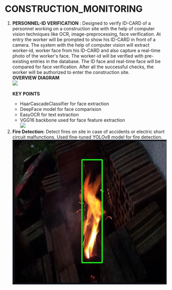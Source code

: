 # CONSTRUCTION_MONITORING

<ol>
  <li> <b>PERSONNEL-ID VERIFICATION</b> : Designed to verify ID-CARD of a personnel working on a construction site with the help of computer vision techniques like OCR, image-preprocessing, face verification. At entry the worker will be prompted to show his ID-CARD in front of a camera. The system with the help of computer vision will extract worker-id, worker face from his ID-CARD and also capture a real-time photo of the worker's face. The worker-id will be verified with pre-existing entries in the database. The ID face and real-time face will be compared for face verification. After all the successful checks, the worker will be authorized to enter the construction site. <br>
    <b>OVERVIEW DIAGRAM</b><br>
    <img src="https://github.com/Parth-D3/CONSTRUCTION_MONITORING/blob/main/util_images/PERSONNEL_ID.png">
  
  <b>KEY POINTS</b>
  <ul>
    <li>HaarCascadeClassifier for face extraction</li>
    <li>DeepFace model for face comparision</li>
    <li>EasyOCR for text extraction</li>
    <li>VGG16 backbone used for face feature extraction</li>
    <img src="https://github.com/Parth-D3/CONSTRUCTION_MONITORING/blob/main/util_images/vgg16_architecture.jpg">
  </ul>
  </li>
  <li><b>Fire Detection:</b> Detect fires on site in case of accidents or electric short circuit malfunctions. Used fine-tuned YOLOv8 model for fire detection.<br>
    <img src="https://github.com/Parth-D3/CONSTRUCTION_SITE_MONITORING/blob/main/util_images/detected_fire.jpeg">
  </li>
</ol>

